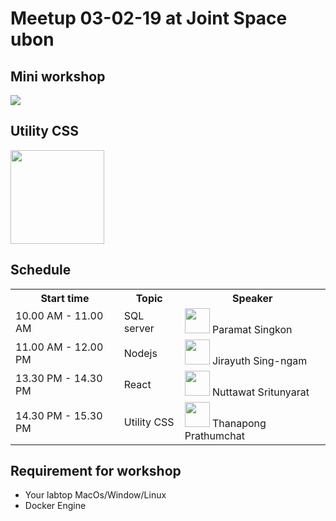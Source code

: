 # Meetup 03-02-19 at Joint Space ubon
## Mini workshop
![](flow.PNG)
## Utility CSS
<p >
   <img src="utilitycss.jpg" width="150px">
</p>
<h2>Schedule</h2>
<div>
   <table style="width:100%">
  <tr>
    <th>Start time</th>
    <th>Topic</th> 
    <th>Speaker</th>
  </tr>
  <tr>
    <td>10.00 AM - 11.00 AM</td>
    <td>SQL server</td> 
    <td>
        <img src="Paramat.jpg" width="40px">
        Paramat Singkon
    </td>
  </tr>
  <tr>
    <td>11.00 AM - 12.00 PM</td>
    <td>Nodejs</td> 
     <td>
        <img src="Jirayuth2.jpg" width="40px">
        Jirayuth Sing-ngam
    </td>
  </tr>
  <tr>
    <td>13.30 PM - 14.30 PM</td>
    <td>React</td> 
     <td>
        <img src="Nuttawat.jpg" width="40px">
        Nuttawat Sritunyarat
    </td>
  </tr>
  <tr>
    <td>14.30 PM - 15.30 PM</td>
    <td>Utility CSS</td> 
    <td>
        <img src="Thanapong.jpg" width="40px">
        Thanapong Prathumchat
    </td>
  </tr>
</table>

   </div>
<h2>Requirement for workshop</h2>
<ul>
    <li>Your labtop MacOs/Window/Linux</li>
    <li>Docker Engine</li>
</ul>
